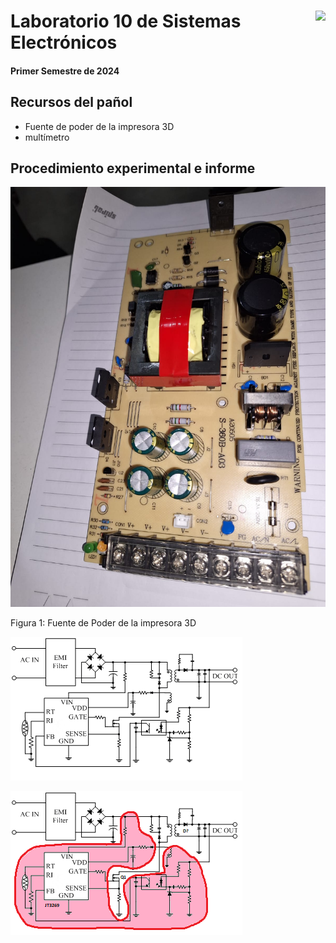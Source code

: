 # <img src="https://julianodb.github.io/SISTEMAS_ELECTRONICOS_PARA_INGENIERIA_BIOMEDICA/img/logo_fing.png?raw=true" align="right" height="45"> Laboratorio 10 de Sistemas Electrónicos
#### Primer Semestre de 2024

## Recursos del pañol

- Fuente de poder de la impresora 3D
- multímetro

## Procedimiento experimental e informe


![photo](../img/LA_photo.jpeg)

Figura 1: Fuente de Poder de la impresora 3D


![photo](../img/LA_JT3269A.png)


![photo](../img/LA_JT3269A_annotated.png)
